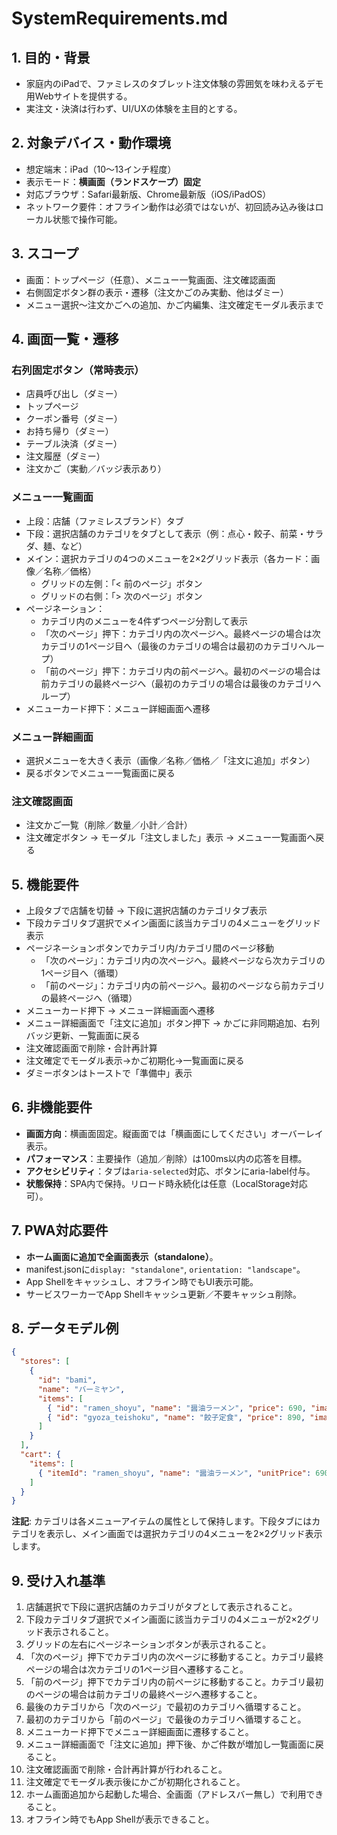 # SystemRequirements.md

## 1. 目的・背景
- 家庭内のiPadで、ファミレスのタブレット注文体験の雰囲気を味わえるデモ用Webサイトを提供する。
- 実注文・決済は行わず、UI/UXの体験を主目的とする。

## 2. 対象デバイス・動作環境
- 想定端末：iPad（10〜13インチ程度）
- 表示モード：**横画面（ランドスケープ）固定**
- 対応ブラウザ：Safari最新版、Chrome最新版（iOS/iPadOS）
- ネットワーク要件：オフライン動作は必須ではないが、初回読み込み後はローカル状態で操作可能。

## 3. スコープ
- 画面：トップページ（任意）、メニュー一覧画面、注文確認画面
- 右側固定ボタン群の表示・遷移（注文かごのみ実動、他はダミー）
- メニュー選択〜注文かごへの追加、かご内編集、注文確定モーダル表示まで

## 4. 画面一覧・遷移
### 右列固定ボタン（常時表示）
- 店員呼び出し（ダミー）
- トップページ
- クーポン番号（ダミー）
- お持ち帰り（ダミー）
- テーブル決済（ダミー）
- 注文履歴（ダミー）
- 注文かご（実動／バッジ表示あり）

### メニュー一覧画面
- 上段：店舗（ファミレスブランド）タブ
- 下段：選択店舗のカテゴリをタブとして表示（例：点心・餃子、前菜・サラダ、麺、など）
- メイン：選択カテゴリの4つのメニューを2×2グリッド表示（各カード：画像／名称／価格）
  - グリッドの左側：「< 前のページ」ボタン
  - グリッドの右側：「> 次のページ」ボタン
- ページネーション：
  - カテゴリ内のメニューを4件ずつページ分割して表示
  - 「次のページ」押下：カテゴリ内の次ページへ。最終ページの場合は次カテゴリの1ページ目へ（最後のカテゴリの場合は最初のカテゴリへループ）
  - 「前のページ」押下：カテゴリ内の前ページへ。最初のページの場合は前カテゴリの最終ページへ（最初のカテゴリの場合は最後のカテゴリへループ）
- メニューカード押下：メニュー詳細画面へ遷移

### メニュー詳細画面
- 選択メニューを大きく表示（画像／名称／価格／「注文に追加」ボタン）
- 戻るボタンでメニュー一覧画面に戻る

### 注文確認画面
- 注文かご一覧（削除／数量／小計／合計）
- 注文確定ボタン → モーダル「注文しました」表示 → メニュー一覧画面へ戻る

## 5. 機能要件
- 上段タブで店舗を切替 → 下段に選択店舗のカテゴリタブ表示
- 下段カテゴリタブ選択でメイン画面に該当カテゴリの4メニューをグリッド表示
- ページネーションボタンでカテゴリ内/カテゴリ間のページ移動
  - 「次のページ」：カテゴリ内の次ページへ。最終ページなら次カテゴリの1ページ目へ（循環）
  - 「前のページ」：カテゴリ内の前ページへ。最初のページなら前カテゴリの最終ページへ（循環）
- メニューカード押下 → メニュー詳細画面へ遷移
- メニュー詳細画面で「注文に追加」ボタン押下 → かごに非同期追加、右列バッジ更新、一覧画面に戻る
- 注文確認画面で削除・合計再計算
- 注文確定でモーダル表示→かご初期化→一覧画面に戻る
- ダミーボタンはトーストで「準備中」表示

## 6. 非機能要件
- **画面方向**：横画面固定。縦画面では「横画面にしてください」オーバーレイ表示。
- **パフォーマンス**：主要操作（追加／削除）は100ms以内の応答を目標。
- **アクセシビリティ**：タブは`aria-selected`対応、ボタンにaria-label付与。
- **状態保持**：SPA内で保持。リロード時永続化は任意（LocalStorage対応可）。

## 7. PWA対応要件
- **ホーム画面に追加で全画面表示（standalone）**。
- manifest.jsonに`display: "standalone"`, `orientation: "landscape"`。
- App Shellをキャッシュし、オフライン時でもUI表示可能。
- サービスワーカーでApp Shellキャッシュ更新／不要キャッシュ削除。

## 8. データモデル例
```json
{
  "stores": [
    {
      "id": "bami",
      "name": "バーミヤン",
      "items": [
        { "id": "ramen_shoyu", "name": "醤油ラーメン", "price": 690, "image": "/img/ramen.jpg", "category": "ラーメン" },
        { "id": "gyoza_teishoku", "name": "餃子定食", "price": 890, "image": "/img/gyoza.jpg", "category": "定食" }
      ]
    }
  ],
  "cart": {
    "items": [
      { "itemId": "ramen_shoyu", "name": "醤油ラーメン", "unitPrice": 690, "qty": 1, "image": "/img/ramen.jpg" }
    ]
  }
}
```

**注記**: カテゴリは各メニューアイテムの属性として保持します。下段タブにはカテゴリを表示し、メイン画面では選択カテゴリの4メニューを2×2グリッド表示します。

## 9. 受け入れ基準
1. 店舗選択で下段に選択店舗のカテゴリがタブとして表示されること。
2. 下段カテゴリタブ選択でメイン画面に該当カテゴリの4メニューが2×2グリッド表示されること。
3. グリッドの左右にページネーションボタンが表示されること。
4. 「次のページ」押下でカテゴリ内の次ページに移動すること。カテゴリ最終ページの場合は次カテゴリの1ページ目へ遷移すること。
5. 「前のページ」押下でカテゴリ内の前ページに移動すること。カテゴリ最初のページの場合は前カテゴリの最終ページへ遷移すること。
6. 最後のカテゴリから「次のページ」で最初のカテゴリへ循環すること。
7. 最初のカテゴリから「前のページ」で最後のカテゴリへ循環すること。
8. メニューカード押下でメニュー詳細画面に遷移すること。
9. メニュー詳細画面で「注文に追加」押下後、かご件数が増加し一覧画面に戻ること。
10. 注文確認画面で削除・合計再計算が行われること。
11. 注文確定でモーダル表示後にかごが初期化されること。
12. ホーム画面追加から起動した場合、全画面（アドレスバー無し）で利用できること。
13. オフライン時でもApp Shellが表示できること。
